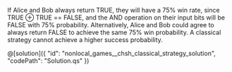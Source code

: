 If Alice and Bob always return TRUE, they will have a $75\%$ win rate, since TRUE $\oplus$ TRUE == FALSE, and the AND operation on their input bits will be FALSE with $75\%$ probability.
Alternatively, Alice and Bob could agree to always return FALSE to achieve the same $75\%$ win probability. A classical strategy cannot achieve a higher success probability.

@[solution]({
    "id": "nonlocal_games__chsh_classical_strategy_solution",
    "codePath": "Solution.qs"
})
